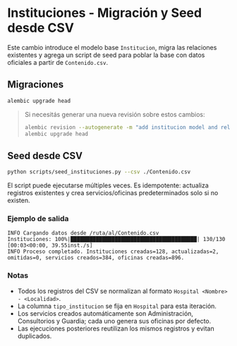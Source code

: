 # Instituciones - Migración y Seed desde CSV

Este cambio introduce el modelo base `Institucion`, migra las relaciones existentes y agrega un script de seed para poblar la base con datos oficiales a partir de `Contenido.csv`.

## Migraciones

```bash
alembic upgrade head
```

> Si necesitás generar una nueva revisión sobre estos cambios:
>
> ```bash
> alembic revision --autogenerate -m "add institucion model and relations"
> alembic upgrade head
> ```

## Seed desde CSV

```bash
python scripts/seed_instituciones.py --csv ./Contenido.csv
```

El script puede ejecutarse múltiples veces. Es idempotente: actualiza registros existentes y crea servicios/oficinas predeterminados solo si no existen.

### Ejemplo de salida

```
INFO Cargando datos desde /ruta/al/Contenido.csv
Instituciones: 100%|████████████████████████████████████████| 130/130 [00:03<00:00, 39.55inst./s]
INFO Proceso completado. Instituciones creadas=128, actualizadas=2, omitidas=0, servicios creados=384, oficinas creadas=896.
```

### Notas

* Todos los registros del CSV se normalizan al formato `Hospital <Nombre> - <Localidad>`.
* La columna `tipo_institucion` se fija en `Hospital` para esta iteración.
* Los servicios creados automáticamente son Administración, Consultorios y Guardia; cada uno genera sus oficinas por defecto.
* Las ejecuciones posteriores reutilizan los mismos registros y evitan duplicados.
